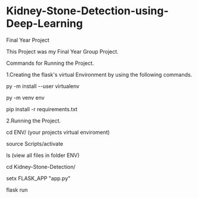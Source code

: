 # Kidney-Stone-Detection-using-Deep-Learning
Final Year Project 

This Project was my Final Year Group Project.

Commands for Running the Project.

1.Creating the flask's virtual Environment by using the following commands.

py -m install --user virtualenv

py -m venv env

pip install -r requirements.txt

2.Running the Project.

cd ENV/ (your projects virtual enviroment)

source Scripts/activate

ls (view all files in folder ENV)

cd Kidney-Stone-Detection/

setx FLASK_APP "app.py"

flask run


